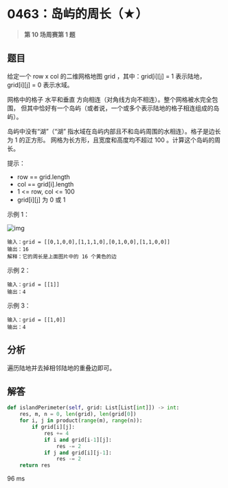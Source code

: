 # 0463：岛屿的周长（★）


> **第 10  场周赛第 1 题**

## 题目

给定一个 row x col 的二维网格地图 grid ，其中：grid[i][j] = 1 表示陆地， grid[i][j] = 0 表示水域。

网格中的格子 水平和垂直 方向相连（对角线方向不相连）。整个网格被水完全包围，
但其中恰好有一个岛屿（或者说，一个或多个表示陆地的格子相连组成的岛屿）。

岛屿中没有“湖”（“湖” 指水域在岛屿内部且不和岛屿周围的水相连）。格子是边长为 1 的正方形。
网格为长方形，且宽度和高度均不超过 100 。计算这个岛屿的周长。

提示：
- row == grid.length
- col == grid[i].length
- 1 <= row, col <= 100
- grid[i][j] 为 0 或 1

 
示例 1：

![img](https://assets.leetcode-cn.com/aliyun-lc-upload/uploads/2018/10/12/island.png)

	输入：grid = [[0,1,0,0],[1,1,1,0],[0,1,0,0],[1,1,0,0]]
	输出：16
	解释：它的周长是上面图片中的 16 个黄色的边

示例 2：

	输入：grid = [[1]]
	输出：4

示例 3：

	输入：grid = [[1,0]]
	输出：4

## 分析

遍历陆地并去掉相邻陆地的重叠边即可。

## 解答

```python
def islandPerimeter(self, grid: List[List[int]]) -> int:
    res, m, n = 0, len(grid), len(grid[0])
    for i, j in product(range(m), range(n)):
        if grid[i][j]:
            res += 4
            if i and grid[i-1][j]:
                res -= 2
            if j and grid[i][j-1]:
                res -= 2
    return res
```
96 ms


